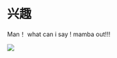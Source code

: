 # 兴趣




Man！ what can i say ! mamba out!!!


<img src="https://img0.baidu.com/it/u=2750461412,2513208701&fm=253&fmt=auto&app=138&f=JPEG?w=600&h=400">


